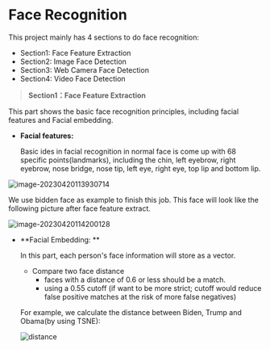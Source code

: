 # Face Recognition

This project mainly has 4 sections to do face recognition:

* Section1: Face Feature Extraction
* Section2: Image Face Detection
* Section3: Web Camera Face Detection
* Section4: Video Face Detection

> **Section1：Face Feature Extraction**

This part shows the basic face recognition principles, including facial features and Facial embedding.

- **Facial features:** 

  Basic ides in facial recognition in normal face is come up with 68 specific points(landmarks), including the chin, left eyebrow, right eyebrow, nose bridge, nose tip, left eye, right eye, top lip and bottom lip.

![image-20230420113930714](C:/Users/think/Desktop/fyp海报/Face-recognition/a-Face-Feature-Extraction/data/image-20230420113930714.png)

We use bidden face as example to finish this job. This face will look like the following picture after 	face feature extract.

![image-20230420114200128](C:/Users/think/Desktop/fyp海报/Face-recognition/a-Face-Feature-Extraction/data/image-20230420114200128.png)

- **Facial Embedding: **

  In this part, each person's face information will store as a vector.

  - Compare two face distance
    - faces with a distance of 0.6 or less should be a match.
    - using a 0.55 cutoff (if want to be more strict; cutoff would reduce false positive matches at the risk of more false negatives)

  For example, we calculate the distance between Biden, Trump and Obama(by using TSNE):

  ![distance](C:/Users/think/Desktop/fyp海报/Face-recognition/a-Face-Feature-Extraction/data/distance.png)

  





















